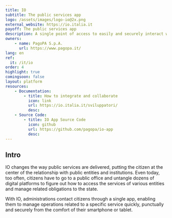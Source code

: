 ```yaml
---
title: IO
subtitle: The public services app
logo: /assets/images/logo-io@2x.png
external_website: https://io.italia.it
payoff: The public services app
description: A single point of access to easily and securely interact with local and national public services, directly from your smartphone.
owners:
    - name: PagoPA S.p.A.
      url: https://www.pagopa.it/
lang: en
ref:
  it: /it/io
order: 4
highlight: true
comingsoon: false
layout: platform
resources:
    - Documentation:
        - title: How to integrate and collaborate
          icon: link
          url: https://io.italia.it/sviluppatori/
          desc:
    - Source Code:
        - title: IO App Source Code
          icon: github
          url: https://github.com/pagopa/io-app
          desc:
---
```


## Intro

IO changes the way public services are delivered, putting the citizen at the center of the relationship with public entities and institutions. Even today, too often, citizens have to go to a public office and untangle dozens of digital platforms to figure out how to access the services of various entities and manage related obligations to the state. 

With IO, administrations contact citizens through a single app, enabling them to manage operations related to a specific service quickly, punctually and securely from the comfort of their smartphone or tablet.